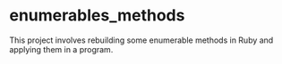 # enumerables_methods
This project involves  rebuilding some enumerable methods in Ruby and applying them in a program.
